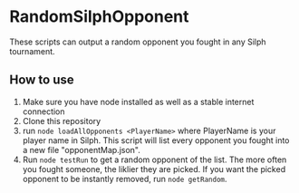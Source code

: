 # RandomSilphOpponent

These scripts can output a random opponent you fought in any Silph tournament.

## How to use
1. Make sure you have node installed as well as a stable internet connection
2. Clone this repository
3. run `node loadAllOpponents <PlayerName>` where  PlayerName is your player name in Silph. This script will list every opponent you fought into a new file "opponentMap.json".
4. Run `node testRun` to get a random opponent of the list. The more often you fought someone, the liklier they are picked. If you want the picked opponent to be instantly removed, run `node getRandom`.
